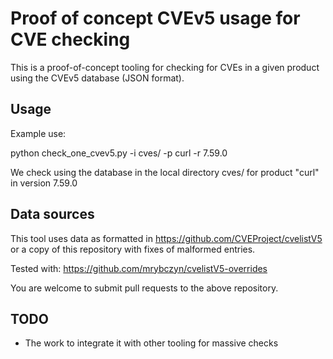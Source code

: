 # Proof of concept CVEv5 usage for CVE checking

This is a proof-of-concept tooling for checking for CVEs in a given
product using the CVEv5 database (JSON format).

## Usage

Example use:

python check_one_cvev5.py -i cves/ -p curl -r 7.59.0

We check using the database in the local directory cves/
for product "curl" in version 7.59.0

## Data sources

This tool uses data as formatted in https://github.com/CVEProject/cvelistV5
or a copy of this repository with fixes of malformed entries.

Tested with:
https://github.com/mrybczyn/cvelistV5-overrides

You are welcome to submit pull requests to the above repository.

## TODO

* The work to integrate it with other tooling for massive checks

